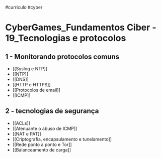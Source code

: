 #curriculo #cyber 

# CyberGames_Fundamentos Ciber - 19_Tecnologias e protocolos

## 1 - Monitorando protocolos comuns

- [[Syslog e NTP]]
- [[NTP]]
- [[DNS]]
- [[HTTP e HTTPS]]
- [[Protocolos de email]]
- [[ICMP]]

## 2 - tecnologias de segurança

- [[ACLs]]
- [[Atenuante o abuso de ICMP]]
- [[NAT e PAT]]
- [[Criptografia, encapsulamento e tunelamento]]
- [[Rede ponto a ponto e Tor]]
- [[Balanceamento de carga]]
